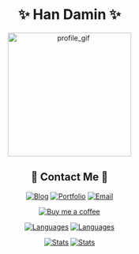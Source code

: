 <div align="center">
  <h1>✨ Han Damin ✨</h1>
  <img width="250" alt="profile_gif" src="https://i.pinimg.com/originals/da/6f/b0/da6fb012ecce2e7ee7797ee864b3206a.gif" />
</div>

<h2 align="center">🌸 Contact Me 🌸</h2>

<div align="center" style="text-decoration: none;">
  
[![Blog](https://img.shields.io/badge/Blog-miniex.blog-f5a9d0?style=for-the-badge)](https://miniex.blog)
[![Portfolio](https://img.shields.io/badge/Portfolio-miniex.info-f8b4d9?style=for-the-badge)](https://miniex.info)
[![Email](https://img.shields.io/badge/Email-miniex@daminstudio.net-ffd1dc?style=for-the-badge&logo=gmail)](mailto:miniex@daminstudio.net)

[![Buy me a coffee](https://img.shields.io/badge/Buy_me_a_coffee-FFDD00?style=for-the-badge&logo=buymeacoffee&logoColor=black)](https://www.buymeacoffee.com/miniex)

</div>

<div align="center">

[![Languages](https://github-readme-stats.vercel.app/api/top-langs/?username=miniex&layout=compact&theme=omni&title_color=f5a9d0&text_color=ffd1dc&bg_color=3a3a3a&border_color=f5a9d0&hide_border=true&langs_count=8&card_width=445#gh-dark-mode-only)](https://github.com/miniex#gh-dark-mode-only)
[![Languages](https://github-readme-stats.vercel.app/api/top-langs/?username=miniex&layout=compact&title_color=f08bb9&text_color=f8b4d9&bg_color=ffffff&border_color=f8b4d9&hide_border=true&langs_count=8&card_width=445#gh-light-mode-only)](https://github.com/miniex#gh-light-mode-only)
  
[![Stats](https://github-readme-stats.vercel.app/api?username=miniex&show_icons=true&theme=omni&title_color=f5a9d0&text_color=ffd1dc&icon_color=f5a9d0&bg_color=3a3a3a&border_color=f5a9d0&hide_border=true&include_all_commits=true&count_private=true&line_height=28&grade=true#gh-dark-mode-only)](https://github.com/miniex#gh-dark-mode-only)
[![Stats](https://github-readme-stats.vercel.app/api?username=miniex&show_icons=true&title_color=f08bb9&text_color=f8b4d9&icon_color=f08bb9&bg_color=ffffff&border_color=f8b4d9&hide_border=true&include_all_commits=true&count_private=true&line_height=28&grade=true#gh-light-mode-only)](https://github.com/miniex#gh-light-mode-only)

</div>

<!--
**miniex/miniex** is a ✨ _special_ ✨ repository because its `README.md` (this file) appears on your GitHub profile.

Here are some ideas to get you started:

- 🔭 I’m currently working on ...
- 🌱 I’m currently learning ...
- 👯 I’m looking to collaborate on ...
- 🤔 I’m looking for help with ...
- 💬 Ask me about ...
- 📫 How to reach me: ...
- 😄 Pronouns: ...
- ⚡ Fun fact: ...
-->
